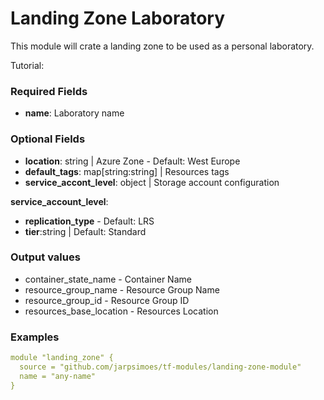 # Landing Zone Laboratory

This module will crate a landing zone to be used as a personal laboratory.

Tutorial: 

### Required Fields

- **name**: Laboratory name 

### Optional Fields
- **location**: string | Azure Zone - Default: West Europe
- **default_tags**: map[string:string] | Resources tags
- **service_accont_level**: object | Storage account configuration 

**service_account_level**:
- **replication_type** - Default: LRS
- **tier**:string | Default: Standard

### Output values
- container_state_name - Container Name 
- resource_group_name - Resource Group Name
- resource_group_id - Resource Group ID
- resources_base_location - Resources Location

### Examples
```yaml
module "landing_zone" {
  source = "github.com/jarpsimoes/tf-modules/landing-zone-module"
  name = "any-name"
}
```